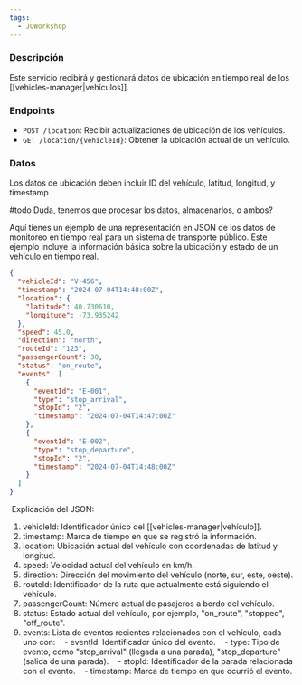 ```yaml
---
tags:
  - JCWorkshop
---
```

### Descripción
Este servicio recibirá y gestionará datos de ubicación en tiempo real de los [[vehicles-manager|vehículos]].

### Endpoints

-  `POST /location`: Recibir actualizaciones de ubicación de los vehículos.
- `GET /location/{vehicleId}`: Obtener la ubicación actual de un vehículo.

### Datos
Los datos de ubicación deben incluir ID del vehículo, latitud, longitud, y timestamp

#todo Duda, tenemos que procesar los datos, almacenarlos, o ambos?

Aquí tienes un ejemplo de una representación en JSON de los datos de monitoreo en tiempo real para un sistema de transporte público. Este ejemplo incluye la información básica sobre la ubicación y estado de un vehículo en tiempo real.

```json
{
  "vehicleId": "V-456",
  "timestamp": "2024-07-04T14:48:00Z",
  "location": {
    "latitude": 40.730610,
    "longitude": -73.935242
  },
  "speed": 45.0,
  "direction": "north",
  "routeId": "123",
  "passengerCount": 30,
  "status": "on_route",
  "events": [
    {
      "eventId": "E-001",
      "type": "stop_arrival",
      "stopId": "2",
      "timestamp": "2024-07-04T14:47:00Z"
    },
    {
      "eventId": "E-002",
      "type": "stop_departure",
      "stopId": "2",
      "timestamp": "2024-07-04T14:48:00Z"
    }
  ]
}
```

 Explicación del JSON:
1. vehicleId: Identificador único del [[vehicles-manager|vehículo]].
2. timestamp: Marca de tiempo en que se registró la información.
3. location: Ubicación actual del vehículo con coordenadas de latitud y longitud.
4. speed: Velocidad actual del vehículo en km/h.
5. direction: Dirección del movimiento del vehículo (norte, sur, este, oeste).
6. routeId: Identificador de la ruta que actualmente está siguiendo el vehículo.
7. passengerCount: Número actual de pasajeros a bordo del vehículo.
8. status: Estado actual del vehículo, por ejemplo, "on_route", "stopped", "off_route".
9. events: Lista de eventos recientes relacionados con el vehículo, cada uno con:
   - eventId: Identificador único del evento.
   - type: Tipo de evento, como "stop_arrival" (llegada a una parada), "stop_departure" (salida de una parada).
   - stopId: Identificador de la parada relacionada con el evento.
   - timestamp: Marca de tiempo en que ocurrió el evento.